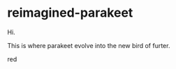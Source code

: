 # reimagined-parakeet
<body> Hi. </body>
<p>This is where parakeet evolve into the new bird of furter.</p>
<bodycolor>red</bodycolor>
